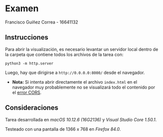 # Examen

Francisco Guíñez Correa - 16641132


## Instrucciones

Para abrir la visualización, es necesario levantar un servidor local dentro de la carpeta que contiene todos los archivos de la tarea con:
```
python3 -m http.server
```

Luego, hay que dirigirse a `http://0.0.0.0:8000/` desde el navegador.

* **Nota:** Si intenta abrir directamente el archivo `index.html` en el navegador muy probablemente no se visualizará todo el contenido por el [error CORS](https://developer.mozilla.org/es/docs/Web/HTTP/CORS/Errors/CORSRequestNotHttp?utm_source=devtools&utm_medium=firefox-cors-errors&utm_campaign=default).

## Consideraciones

Tarea desarrollada en _macOS 10.12.6 (16G2136)_ y _Visual Studio Core 1.50.1_.

Testeado con una pantalla de 1366 x 768 en _Firefox 84.0_.